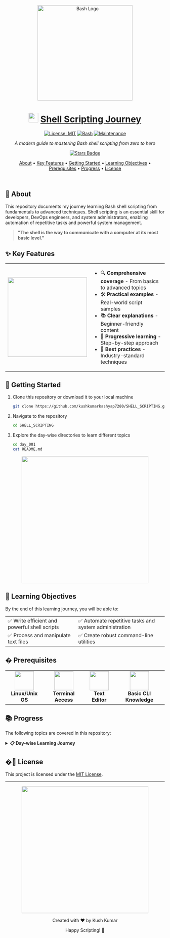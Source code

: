 <div align="center">
  <img src="https://raw.githubusercontent.com/odb/official-bash-logo/master/assets/Logos/Identity/PNG/BASH_logo-transparent-bg-color.png" alt="Bash Logo" width="300px">
  
  # <img src="https://media.giphy.com/media/WUTywPPYZpdDChyBaZ/giphy.gif" width="30"> [Shell Scripting Journey](https://drive.google.com/file/d/1grW0pm8QenQ-A0rx8wNCEtpcTm2-t978/view?pli=1)
  
  [![License: MIT](https://img.shields.io/badge/License-MIT-yellow.svg)](LICENSE)
  [![Bash](https://img.shields.io/badge/Bash-5.1%2B-brightgreen.svg)](https://www.gnu.org/software/bash/)
  [![Maintenance](https://img.shields.io/badge/Maintained%3F-yes-green.svg)](https://github.com/kushkumarkashyap7280/SHELL_SCRIPTING/graphs/commit-activity)
  
  <p><em>A modern guide to mastering Bash shell scripting from zero to hero</em></p>

  <a href="https://github.com/kushkumarkashyap7280/SHELL_SCRIPTING/stargazers"><img src="https://img.shields.io/github/stars/kushkumarkashyap7280/SHELL_SCRIPTING?style=social" alt="Stars Badge"/></a>
</div>

<p align="center">
  <a href="#-about">About</a> •
  <a href="#-key-features">Key Features</a> •
  <a href="#-getting-started">Getting Started</a> •
  <a href="#-learning-objectives">Learning Objectives</a> •
  <a href="#-prerequisites">Prerequisites</a> •
  <a href="#-progress">Progress</a> •
  <a href="#-license">License</a>
</p>

<br>


## 🚀 About

This repository documents my journey learning Bash shell scripting from fundamentals to advanced techniques. Shell scripting is an essential skill for developers, DevOps engineers, and system administrators, enabling automation of repetitive tasks and powerful system management.

> **"The shell is the way to communicate with a computer at its most basic level."**

## ✨ Key Features

<table>
  <tr>
    <td>
      <img src="https://media.giphy.com/media/fAcQ7d1Hnx2XlY6SMe/giphy.gif" width="250px">
    </td>
    <td>
      <ul>
        <li>🔍 <strong>Comprehensive coverage</strong> - From basics to advanced topics</li>
        <li>🛠️ <strong>Practical examples</strong> - Real-world script samples</li>
        <li>📚 <strong>Clear explanations</strong> - Beginner-friendly content</li>
        <li>📝 <strong>Progressive learning</strong> - Step-by-step approach</li>
        <li>🎯 <strong>Best practices</strong> - Industry-standard techniques</li>
      </ul>
    </td>
  </tr>
</table>

## 🏁 Getting Started

1. Clone this repository or download it to your local machine
   ```bash
   git clone https://github.com/kushkumarkashyap7280/SHELL_SCRIPTING.git
   ```

2. Navigate to the repository
   ```bash
   cd SHELL_SCRIPTING
   ```

3. Explore the day-wise directories to learn different topics
   ```bash
   cd day_001
   cat README.md
   ```

<div align="center">
  <img src="https://media.giphy.com/media/CcwLAV11cALh3OuEJ5/giphy.gif" width="400px">
</div>

## 🎯 Learning Objectives

By the end of this learning journey, you will be able to:

<table>
  <tr>
    <td>✅ Write efficient and powerful shell scripts</td>
    <td>✅ Automate repetitive tasks and system administration</td>
  </tr>
  <tr>
    <td>✅ Process and manipulate text files</td>
    <td>✅ Create robust command-line utilities</td>
  </tr>
</table>

## � Prerequisites

<div align="center">
  <table>
    <tr>
      <td align="center"><img src="https://media.giphy.com/media/YSNXOKiVwwjF3kTMsZ/giphy.gif" width="60px"><br><strong>Linux/Unix OS</strong></td>
      <td align="center"><img src="https://media.giphy.com/media/jOmQmJkjcvB3Bc8CRb/giphy.gif" width="60px"><br><strong>Terminal Access</strong></td>
      <td align="center"><img src="https://media.giphy.com/media/QWawolwHX5CujpjxJ5/giphy.gif" width="60px"><br><strong>Text Editor</strong></td>
      <td align="center"><img src="https://media.giphy.com/media/YIW8ZTQHpcWjaDzyAr/giphy.gif" width="60px"><br><strong>Basic CLI Knowledge</strong></td>
    </tr>
  </table>
</div>

## 📚 Progress

The following topics are covered in this repository:

<details>
<summary><b>📋 Day-wise Learning Journey</b></summary>
<br>

| Day | Topic | Status |
|-----|-------|--------|
| [Day 1](./day_001/) | Introduction to Shell Scripting | ✅ |
| [Day 2](./day_002/) | Variables in Shell Scripting | ✅ |
| [Day 3](./day_003/) | Arrays in Shell Scripting | ✅ |
| [Day 4](./day_004/) | String Manipulation in Shell Scripting | ✅ |

</details>

## �📝 License

This project is licensed under the [MIT License](LICENSE).

---

<div align="center">
  <img src="https://media.giphy.com/media/RbDKaczqWovIugyJmW/giphy.gif" width="400px">
  <p>Created with ❤️ by Kush Kumar</p>
  <p>Happy Scripting! 🐧</p>
</div>

